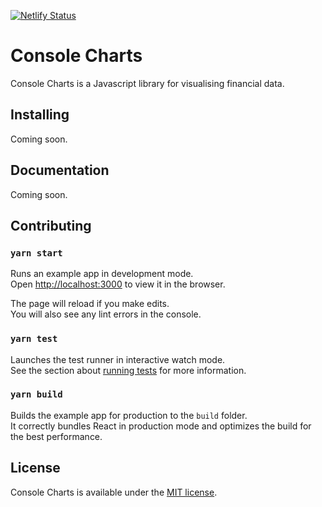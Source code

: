 [![Netlify Status](https://api.netlify.com/api/v1/badges/754fddcc-e010-4b27-913e-83c7b8ebdcf8/deploy-status)](https://app.netlify.com/sites/distracted-lamarr-c30618/deploys)

# Console Charts

Console Charts is a Javascript library for visualising financial data.

## Installing

Coming soon.

## Documentation

Coming soon.

## Contributing

### `yarn start`

Runs an example app in development mode.\
Open [http://localhost:3000](http://localhost:3000) to view it in the browser.

The page will reload if you make edits.\
You will also see any lint errors in the console.

### `yarn test`

Launches the test runner in interactive watch mode.\
See the section about [running tests](https://facebook.github.io/create-react-app/docs/running-tests) for more information.

### `yarn build`

Builds the example app for production to the `build` folder.\
It correctly bundles React in production mode and optimizes the build for the best performance.

## License

Console Charts is available under the [MIT license](https://opensource.org/licenses/MIT).
